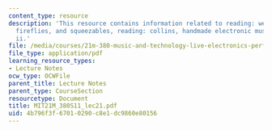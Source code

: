 ```yaml
---
content_type: resource
description: 'This resource contains information related to reading: weinberg, playpens,
  fireflies, and squeezables, reading: collins, handmade electronic music, and work
  ii.'
file: /media/courses/21m-380-music-and-technology-live-electronics-performance-practices-spring-2011/4b796f3f67010290c8e1dc9860e80156_MIT21M_380S11_lec21.pdf
file_type: application/pdf
learning_resource_types:
- Lecture Notes
ocw_type: OCWFile
parent_title: Lecture Notes
parent_type: CourseSection
resourcetype: Document
title: MIT21M_380S11_lec21.pdf
uid: 4b796f3f-6701-0290-c8e1-dc9860e80156
---
```

